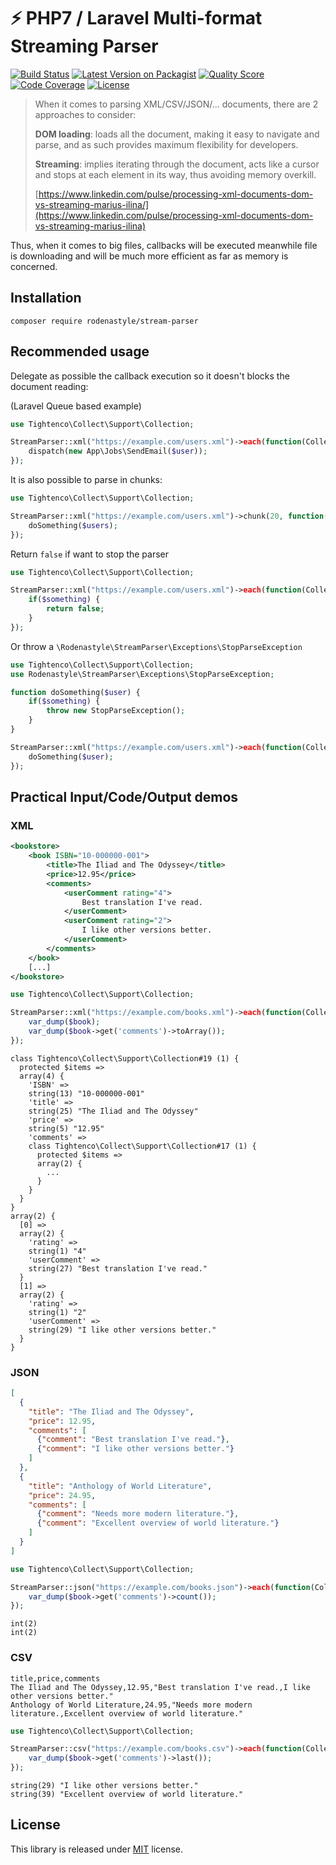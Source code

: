 # ⚡ PHP7 / Laravel Multi-format Streaming Parser

[![Build Status](https://scrutinizer-ci.com/g/Rodenastyle/stream-parser/badges/build.png?b=master)](https://scrutinizer-ci.com/g/Rodenastyle/stream-parser/build-status/master)
[![Latest Version on Packagist](https://img.shields.io/packagist/v/rodenastyle/stream-parser.svg?style=flat-square)](https://packagist.org/packages/rodenastyle/stream-parser)
[![Quality Score](https://img.shields.io/scrutinizer/g/rodenastyle/stream-parser.svg?style=flat-square)](https://scrutinizer-ci.com/g/Rodenastyle/stream-parser/?branch=master)
[![Code Coverage](https://scrutinizer-ci.com/g/Rodenastyle/stream-parser/badges/coverage.png?b=master)](https://scrutinizer-ci.com/g/Rodenastyle/stream-parser/?branch=master)
[![License](https://img.shields.io/packagist/l/Rodenastyle/stream-parser.svg)](https://packagist.org/packages/Rodenastyle/stream-parser)

> When it comes to parsing XML/CSV/JSON/... documents, there are 2 approaches to consider:
>
> **DOM loading**: loads all the document, making it easy to navigate and parse, and as such provides maximum flexibility for developers.
>
> **Streaming**: implies iterating through the document, acts like a cursor and stops at each element in its way, thus avoiding memory overkill.
>
> [https://www.linkedin.com/pulse/processing-xml-documents-dom-vs-streaming-marius-ilina/](https://www.linkedin.com/pulse/processing-xml-documents-dom-vs-streaming-marius-ilina)

Thus, when it comes to big files, callbacks will be executed meanwhile file is downloading and will be much more efficient as far as memory is concerned.

## Installation
```
composer require rodenastyle/stream-parser
```

## Recommended usage
Delegate as possible the callback execution so it doesn't blocks the document reading: 

(Laravel Queue based example)
```php
use Tightenco\Collect\Support\Collection;

StreamParser::xml("https://example.com/users.xml")->each(function(Collection $user){
    dispatch(new App\Jobs\SendEmail($user));
});
```

It is also possible to parse in chunks:
```php
use Tightenco\Collect\Support\Collection;

StreamParser::xml("https://example.com/users.xml")->chunk(20, function(Collection $users){
    doSomething($users);
});
```

Return `false` if want to stop the parser
```php
use Tightenco\Collect\Support\Collection;

StreamParser::xml("https://example.com/users.xml")->each(function(Collection $user){
    if($something) {
        return false;
    }
});
```

Or throw a `\Rodenastyle\StreamParser\Exceptions\StopParseException`
```php
use Tightenco\Collect\Support\Collection;
use Rodenastyle\StreamParser\Exceptions\StopParseException;

function doSomething($user) {
    if($something) {
        throw new StopParseException();
    }
}

StreamParser::xml("https://example.com/users.xml")->each(function(Collection $user){
    doSomething($user);
});
```

## Practical Input/Code/Output demos

### XML
```xml
<bookstore>
    <book ISBN="10-000000-001">
        <title>The Iliad and The Odyssey</title>
        <price>12.95</price>
        <comments>
            <userComment rating="4">
                Best translation I've read.
            </userComment>
            <userComment rating="2">
                I like other versions better.
            </userComment>
        </comments>
    </book>
    [...]
</bookstore>
```
```php
use Tightenco\Collect\Support\Collection;

StreamParser::xml("https://example.com/books.xml")->each(function(Collection $book){
    var_dump($book);
    var_dump($book->get('comments')->toArray());
});
```
```
class Tightenco\Collect\Support\Collection#19 (1) {
  protected $items =>
  array(4) {
    'ISBN' =>
    string(13) "10-000000-001"
    'title' =>
    string(25) "The Iliad and The Odyssey"
    'price' =>
    string(5) "12.95"
    'comments' =>
    class Tightenco\Collect\Support\Collection#17 (1) {
      protected $items =>
      array(2) {
        ...
      }
    }
  }
}
array(2) {
  [0] =>
  array(2) {
    'rating' =>
    string(1) "4"
    'userComment' =>
    string(27) "Best translation I've read."
  }
  [1] =>
  array(2) {
    'rating' =>
    string(1) "2"
    'userComment' =>
    string(29) "I like other versions better."
  }
}
```

### JSON
```json
[
  {
    "title": "The Iliad and The Odyssey",
    "price": 12.95,
    "comments": [
      {"comment": "Best translation I've read."},
      {"comment": "I like other versions better."}
    ]
  },
  {
    "title": "Anthology of World Literature",
    "price": 24.95,
    "comments": [
      {"comment": "Needs more modern literature."},
      {"comment": "Excellent overview of world literature."}
    ]
  }
]
```
```php
use Tightenco\Collect\Support\Collection;

StreamParser::json("https://example.com/books.json")->each(function(Collection $book){
    var_dump($book->get('comments')->count());
});
```
```
int(2)
int(2)
```
### CSV
```csv
title,price,comments
The Iliad and The Odyssey,12.95,"Best translation I've read.,I like other versions better."
Anthology of World Literature,24.95,"Needs more modern literature.,Excellent overview of world literature."
```
```php
use Tightenco\Collect\Support\Collection;

StreamParser::csv("https://example.com/books.csv")->each(function(Collection $book){
    var_dump($book->get('comments')->last());
});
```
```
string(29) "I like other versions better."
string(39) "Excellent overview of world literature."
```

## License
This library is released under [MIT](http://www.tldrlegal.com/license/mit-license) license.
